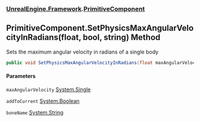 ### [UnrealEngine.Framework](UnrealEngine_Framework.md 'UnrealEngine.Framework').[PrimitiveComponent](PrimitiveComponent.md 'UnrealEngine.Framework.PrimitiveComponent')
## PrimitiveComponent.SetPhysicsMaxAngularVelocityInRadians(float, bool, string) Method
Sets the maximum angular velocity in radians of a single body  
```csharp
public void SetPhysicsMaxAngularVelocityInRadians(float maxAngularVelocity, bool addToCurrent=false, string boneName=null);
```
#### Parameters
<a name='UnrealEngine_Framework_PrimitiveComponent_SetPhysicsMaxAngularVelocityInRadians(float_bool_string)_maxAngularVelocity'></a>
`maxAngularVelocity` [System.Single](https://docs.microsoft.com/en-us/dotnet/api/System.Single 'System.Single')  
  
<a name='UnrealEngine_Framework_PrimitiveComponent_SetPhysicsMaxAngularVelocityInRadians(float_bool_string)_addToCurrent'></a>
`addToCurrent` [System.Boolean](https://docs.microsoft.com/en-us/dotnet/api/System.Boolean 'System.Boolean')  
  
<a name='UnrealEngine_Framework_PrimitiveComponent_SetPhysicsMaxAngularVelocityInRadians(float_bool_string)_boneName'></a>
`boneName` [System.String](https://docs.microsoft.com/en-us/dotnet/api/System.String 'System.String')  
  
